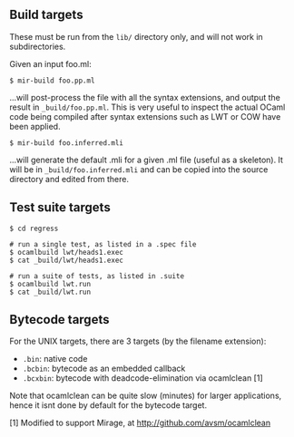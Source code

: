 ## Build targets

These must be run from the `lib/` directory only, and will not work in subdirectories.

Given an input foo.ml:

    $ mir-build foo.pp.ml

...will post-process the file with all the syntax extensions, and output the result in `_build/foo.pp.ml`. This is very useful to inspect the actual OCaml code being compiled after syntax extensions such as LWT or COW have been applied.

    $ mir-build foo.inferred.mli

...will generate the default .mli for a given .ml file (useful as a skeleton). It will be in `_build/foo.inferred.mli` and can be copied into the source directory and edited from there.

## Test suite targets

    $ cd regress
    
    # run a single test, as listed in a .spec file
    $ ocamlbuild lwt/heads1.exec
    $ cat _build/lwt/heads1.exec
    
    # run a suite of tests, as listed in .suite
    $ ocamlbuild lwt.run
    $ cat _build/lwt.run

## Bytecode targets

For the UNIX targets, there are 3 targets (by the filename extension):

* `.bin`: native code
* `.bcbin`: bytecode as an embedded callback
* `.bcxbin`: bytecode with deadcode-elimination via ocamlclean [1]

Note that ocamlclean can be quite slow (minutes) for larger applications,
hence it isnt done by default for the bytecode target.

[1] Modified to support Mirage, at http://github.com/avsm/ocamlclean

